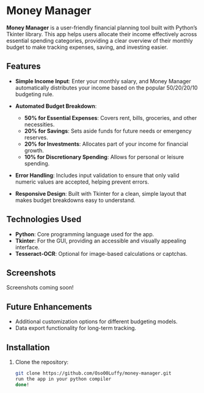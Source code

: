 # Money Manager

**Money Manager** is a user-friendly financial planning tool built with Python’s Tkinter library. This app helps users allocate their income effectively across essential spending categories, providing a clear overview of their monthly budget to make tracking expenses, saving, and investing easier.

## Features

- **Simple Income Input**: Enter your monthly salary, and Money Manager automatically distributes your income based on the popular 50/20/20/10 budgeting rule.
  
- **Automated Budget Breakdown**:
  - **50% for Essential Expenses**: Covers rent, bills, groceries, and other necessities.
  - **20% for Savings**: Sets aside funds for future needs or emergency reserves.
  - **20% for Investments**: Allocates part of your income for financial growth.
  - **10% for Discretionary Spending**: Allows for personal or leisure spending.

- **Error Handling**: Includes input validation to ensure that only valid numeric values are accepted, helping prevent errors.

- **Responsive Design**: Built with Tkinter for a clean, simple layout that makes budget breakdowns easy to understand.

## Technologies Used

- **Python**: Core programming language used for the app.
- **Tkinter**: For the GUI, providing an accessible and visually appealing interface.
- **Tesseract-OCR**: Optional for image-based calculations or captchas.

## Screenshots

Screenshots coming soon!

## Future Enhancements

- Additional customization options for different budgeting models.
- Data export functionality for long-term tracking.
  
## Installation

1. Clone the repository:
   ```bash
   git clone https://github.com/Oso00Luffy/money-manager.git
   run the app in your python compiler
   done!
